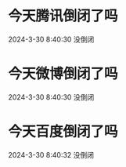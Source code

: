 # 今天腾讯倒闭了吗

2024-3-30 8:40:30 没倒闭

# 今天微博倒闭了吗

2024-3-30 8:40:30 没倒闭

# 今天百度倒闭了吗

2024-3-30 8:40:32 没倒闭

